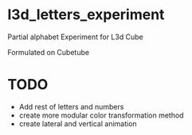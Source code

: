 # l3d_letters_experiment
Partial alphabet Experiment for L3d Cube 

Formulated on Cubetube

# TODO 
- Add rest of letters and numbers
- create more modular color transformation method
- create lateral and vertical animation

